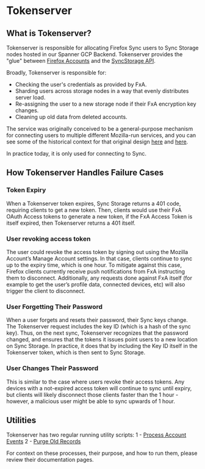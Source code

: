# Tokenserver

## What is Tokenserver?
Tokenserver is responsible for allocating Firefox Sync users to Sync Storage nodes hosted in our Spanner GCP Backend.
Tokenserver provides the "glue" between [Firefox Accounts](https://github.com/mozilla/fxa/) and the
[SyncStorage API](https://mozilla-services.readthedocs.io/en/latest/storage/apis-1.5.html).

Broadly, Tokenserver is responsible for:

* Checking the user's credentials as provided by FxA.
* Sharding users across storage nodes in a way that evenly distributes server load.
* Re-assigning the user to a new storage node if their FxA encryption key changes.
* Cleaning up old data from deleted accounts.

The service was originally conceived to be a general-purpose mechanism for connecting users
to multiple different Mozilla-run services, and you can see some of the historical context
for that original design [here](https://wiki.mozilla.org/Services/Sagrada/TokenServer)
and [here](https://mozilla-services.readthedocs.io/en/latest/token/index.html).

In practice today, it is only used for connecting to Sync.

## How Tokenserver Handles Failure Cases

### Token Expiry
When a Tokenserver token expires, Sync Storage returns a 401 code, requiring clients to get a new token. Then, clients would use their FxA OAuth Access tokens to generate a new token, if the FxA Access Token is itself expired, then Tokenserver returns a 401 itself.

### User revoking access token
The user could revoke the access token by signing out using the Mozilla Account’s Manage Account settings. In that case, clients continue to sync up to the expiry time, which is one hour. To mitigate against this case, Firefox clients currently receive push notifications from FxA instructing them to disconnect. Additionally, any requests done against FxA itself (for example to get the user’s profile data, connected devices, etc) will also trigger the client to disconnect.

### User Forgetting Their Password
When a user forgets and resets their password, their Sync keys change. The Tokenserver request includes the key ID (which is a hash of the sync key). Thus, on the next sync, Tokenserver recognizes that the password changed, and ensures that the tokens it issues point users to a new location on Sync Storage. In practice, it does that by including the Key ID itself in the Tokenserver token, which is then sent to Sync Storage.

### User Changes Their Password
This is similar to the case where users revoke their access tokens. Any devices with a not-expired access token will continue to sync until expiry, but clients will likely disconnect those clients faster than the 1 hour - however, a malicious user might be able to sync upwards of 1 hour.

## Utilities
Tokenserver has two regular running utility scripts:
1 - [Process Account Events](../tools/process_account_events.md)
2 - [Purge Old Records](../tools/purge_old_records_tokenserver.md)

For context on these processes, their purpose, and how to run them, please review their documentation pages.